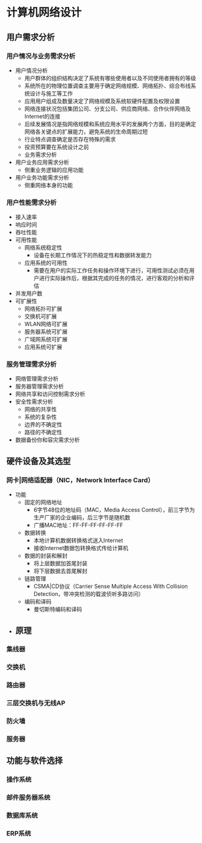# 计算机网络设计
## 用户需求分析
### 用户情况与业务需求分析
- 用户情况分析
    - 用户群体的组织结构决定了系统有哪些使用者以及不同使用者拥有的等级
    - 系统所在的物理位置调查主要用于确定网络规模、网络拓扑、综合布线系统设计与施工等工作
    - 应用用户组成及数量决定了网络规模及系统软硬件配置及权限设置
    - 网络连接状况包括集团公司、分支公司、供应商网络、合作伙伴网络及Internet的连接
    - 后续发展情况是指网络规模和系统应用水平的发展两个方面，目的是确定网络各关键点的扩展能力，避免系统的生命周期过短
    - 行业特点调查确定是否存在特殊的需求
    - 投资预算要在系统设计之前
    - 业务需求分析
- 用户业务应用需求分析
    - 侧重业务逻辑的应用功能
- 用户业务功能需求分析
    - 侧重网络本身的功能

### 用户性能需求分析
- 接入速率
- 响应时间
- 吞吐性能
- 可用性能
    - 网络系统稳定性
        - 设备在长期工作情况下的热稳定性和数据转发能力
    - 应用系统的可用性
        - 需要在用户的实际工作任务和操作环境下进行，可用性测试必须在用户进行实际操作后，根据其完成的任务的情况，进行客观的分析和评估
- 并发用户数
- 可扩展性
    - 网络拓扑可扩展
    - 交换机可扩展
    - WLAN网络可扩展
    - 服务器系统可扩展
    - 广域网系统可扩展
    - 应用系统可扩展
### 服务管理需求分析
- 网络管理需求分析
- 服务器管理需求分析
- 网络共享和访问控制需求分析
- 安全性需求分析
    - 网络的共享性
    - 系统的复杂性
    - 边界的不确定性
    - 路径的不确定性
- 数据备份你和容灾需求分析
## 硬件设备及其选型
### 网卡|网络适配器（NIC，Network Interface Card）
- 功能
    - 固定的网络地址
        - 6字节48位的地址码（MAC，Media Access Control），前三字节为生产厂家的企业编码，后三字节是随机数
        - 广播MAC地址：FF-FF-FF-FF-FF-FF
    - 数据转换
        - 本地计算机数据转换格式送入Internet
        - 接收Internet数据包转换格式传给计算机
    - 数据的封装和解封
        - 将上层数据加首尾封装
        - 将下层数据去首尾解封
    - 链路管理
        - CSMA|CD协议（Carrier Sense Multiple Access With Collision Detection，带冲突检测的载波侦听多路访问）
    - 编码和译码
        - 曼切斯特编码和译码
- 原理
    - 

### 集线器
### 交换机
### 路由器
### 三层交换机与无线AP
### 防火墙
### 服务器
## 功能与软件选择
### 操作系统
### 邮件服务器系统
### 数据库系统
### ERP系统